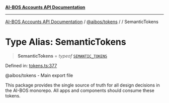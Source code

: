 [**AI-BOS Accounts API Documentation**](../../../README.md)

***

[AI-BOS Accounts API Documentation](../../../README.md) / [@aibos/tokens](../README.md) / [](../README.md) / SemanticTokens

# Type Alias: SemanticTokens

> **SemanticTokens** = *typeof* [`SEMANTIC_TOKENS`](../variables/SEMANTIC_TOKENS.md)

Defined in: [tokens.ts:377](https://github.com/pohlai88/accounts/blob/48103fb36d28b2b9bfb33472b6de2f719773cde9/packages/tokens/src/tokens.ts#L377)

@aibos/tokens - Main export file

This package provides the single source of truth for all design decisions
in the AI-BOS monorepo. All apps and components should consume these tokens.
